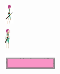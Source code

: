 ![garota-animada](https://github.com/ThDeye/Gifs/blob/main/garota-andando.gif)


![oi](https://github.com/guhen-axe/O-amor/blob/main/garota-parada.gif)

![coisa][def]

[def]: https://github.com/guhen-axe/O-amor/blob/main/hp.gif